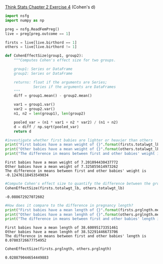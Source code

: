 [Think Stats Chapter 2 Exercise 4](http://greenteapress.com/thinkstats2/html/thinkstats2003.html#toc24) (Cohen's d)

```python
import nsfg
import numpy as np
```


```python
preg = nsfg.ReadFemPreg()
live = preg[preg.outcome == 1]
```


```python
firsts = live[live.birthord == 1]
others = live[live.birthord != 1]
```


```python
def CohenEffectSize(group1, group2):
    """Computes Cohen's effect size for two groups.

    group1: Series or DataFrame
    group2: Series or DataFrame

    returns: float if the arguments are Series;
             Series if the arguments are DataFrames
    """
    diff = group1.mean() - group2.mean()

    var1 = group1.var()
    var2 = group2.var()
    n1, n2 = len(group1), len(group2)

    pooled_var = (n1 * var1 + n2 * var2) / (n1 + n2)
    d = diff / np.sqrt(pooled_var)
    return d
```


```python
#investigate whether first babies are lighter or heavier than others
print("First babies have a mean weight of {}".format(firsts.totalwgt_lb.mean()))
print("Other babies have a mean weight of {}".format(others.totalwgt_lb.mean()))
print("The difference in means between first and other babies' weight is {}".format(firsts.totalwgt_lb.mean() - others.totalwgt_lb.mean()))
```

    First babies have a mean weight of 7.201094430437772
    Other babies have a mean weight of 7.325855614973262
    The difference in means between first and other babies' weight is -0.12476118453549034



```python
#Compute Cohen's effect size to quantify the difference between the groups
CohenEffectSize(firsts.totalwgt_lb, others.totalwgt_lb)
```




    -0.088672927072602




```python
#How does it compare to the difference in pregnancy length?
print("First babies have a mean length of {}".format(firsts.prglngth.mean()))
print("Other babies have a mean lenghh of {}".format(others.prglngth.mean()))
print("The difference in means between first and other babies' length is {}".format(firsts.prglngth.mean() - others.prglngth.mean()))
```

    First babies have a mean length of 38.60095173351461
    Other babies have a mean lenghh of 38.52291446673706
    The difference in means between first and other babies' length is 0.07803726677754952



```python
CohenEffectSize(firsts.prglngth, others.prglngth)
```




    0.028879044654449883

    